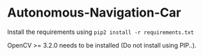 # Autonomous-Navigation-Car

Install the requirements using `pip2 install -r requirements.txt`

OpenCV >= 3.2.0 needs to be installed (Do not install using PIP..).
